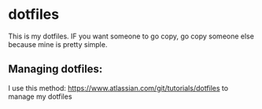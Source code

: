 # dotfiles
This is my dotfiles. IF you want someone to go copy, go copy someone else because mine is pretty simple.

## Managing dotfiles:
I use this method: https://www.atlassian.com/git/tutorials/dotfiles to manage my dotfiles
